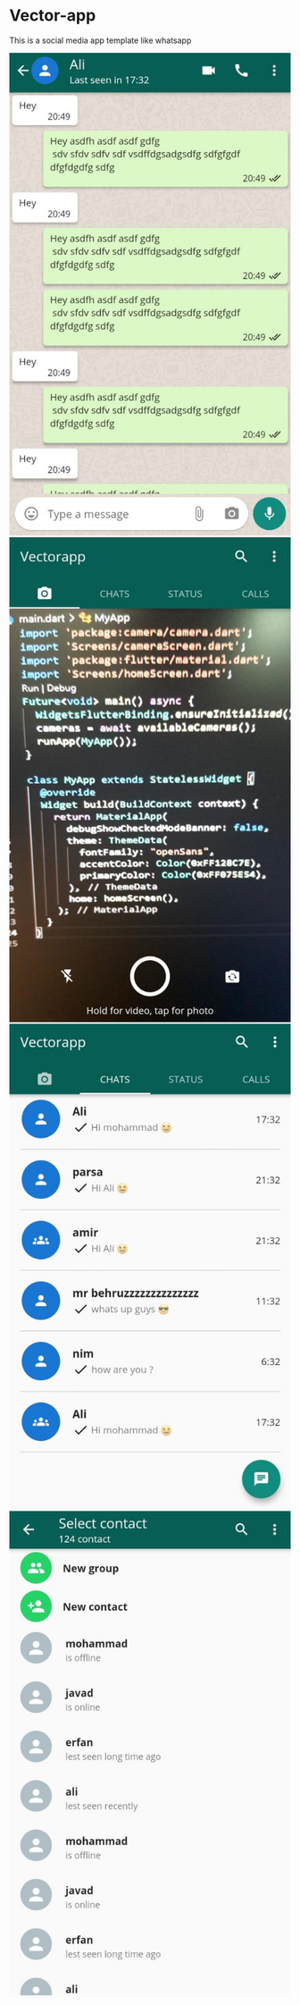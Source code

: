 # Vector-app
This is a social media app template like whatsapp

![alt text](https://github.com/vector-mj/Vector-app/blob/master/assets/1.jpg?raw=true)
![alt text](https://github.com/vector-mj/Vector-app/blob/master/assets/2.jpg?raw=true)
![alt text](https://github.com/vector-mj/Vector-app/blob/master/assets/3.jpg?raw=true)
![alt text](https://github.com/vector-mj/Vector-app/blob/master/assets/4.jpg?raw=true)
